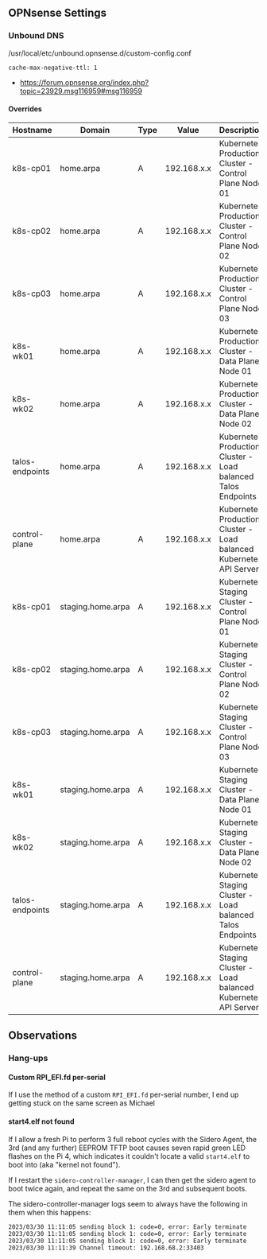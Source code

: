 ## OPNsense Settings

### Unbound DNS

/usr/local/etc/unbound.opnsense.d/custom-config.conf
```
cache-max-negative-ttl: 1
```

* https://forum.opnsense.org/index.php?topic=23929.msg116959#msg116959

#### Overrides

| Hostname | Domain    | Type | Value | Description |
|-|-|-|-|-|
| k8s-cp01        | home.arpa         | A    | 192.168.x.x | Kubernetes Production Cluster - Control Plane Node 01               |
| k8s-cp02        | home.arpa         | A    | 192.168.x.x | Kubernetes Production Cluster - Control Plane Node 02               |
| k8s-cp03        | home.arpa         | A    | 192.168.x.x | Kubernetes Production Cluster - Control Plane Node 03               |
| k8s-wk01        | home.arpa         | A    | 192.168.x.x | Kubernetes Production Cluster - Data Plane Node 01                  |
| k8s-wk02        | home.arpa         | A    | 192.168.x.x | Kubernetes Production Cluster - Data Plane Node 02                  |
| talos-endpoints | home.arpa         | A    | 192.168.x.x | Kubernetes Production Cluster - Load balanced Talos Endpoints       |
| control-plane   | home.arpa         | A    | 192.168.x.x | Kubernetes Production Cluster - Load balanced Kubernetes API Server |
| k8s-cp01        | staging.home.arpa | A    | 192.168.x.x | Kubernetes Staging Cluster - Control Plane Node 01                  |
| k8s-cp02        | staging.home.arpa | A    | 192.168.x.x | Kubernetes Staging Cluster - Control Plane Node 02                  |
| k8s-cp03        | staging.home.arpa | A    | 192.168.x.x | Kubernetes Staging Cluster - Control Plane Node 03                  |
| k8s-wk01        | staging.home.arpa | A    | 192.168.x.x | Kubernetes Staging Cluster - Data Plane Node 01                     |
| k8s-wk02        | staging.home.arpa | A    | 192.168.x.x | Kubernetes Staging Cluster - Data Plane Node 02                     |
| talos-endpoints | staging.home.arpa | A    | 192.168.x.x | Kubernetes Staging Cluster - Load balanced Talos Endpoints          |
| control-plane   | staging.home.arpa | A    | 192.168.x.x | Kubernetes Staging Cluster - Load balanced Kubernetes API Server    |

## Observations

### Hang-ups

#### Custom RPI_EFI.fd per-serial

If I use the method of a custom `RPI_EFI.fd` per-serial number, I end up getting stuck on the same screen as Michael

#### start4.elf not found

If I allow a fresh Pi to perform 3 full reboot cycles with the Sidero Agent, the 3rd (and any further) EEPROM TFTP boot causes seven rapid green LED flashes on the Pi 4, which indicates it couldn't locate a valid `start4.elf` to boot into (aka "kernel not found").

If I restart the `sidero-controller-manager`, I can then get the sidero agent to boot twice again, and repeat the same on the 3rd and subsequent boots.

The sidero-controller-manager logs seem to always have the following in them when this happens:
```
2023/03/30 11:11:05 sending block 1: code=0, error: Early terminate
2023/03/30 11:11:05 sending block 1: code=0, error: Early terminate
2023/03/30 11:11:05 sending block 1: code=0, error: Early terminate
2023/03/30 11:11:39 Channel timeout: 192.168.68.2:33403
```
